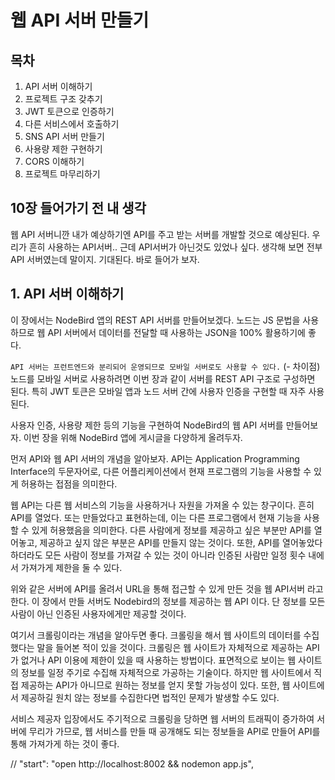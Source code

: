 # 웹 API 서버 만들기

## 목차

1. API 서버 이해하기
2. 프로젝트 구조 갖추기
3. JWT 토큰으로 인증하기
4. 다른 서비스에서 호출하기
5. SNS API 서버 만들기
6. 사용량 제한 구현하기
7. CORS 이해하기
8. 프로젝트 마무리하기

## 10장 들어가기 전 내 생각

웹 API 서버니깐 내가 예상하기엔 API를 주고 받는 서버를 개발할 것으로 예상된다. 우리가 흔히 사용하는 API서버.. 근데 API서버가 아닌것도 있었나 싶다. 생각해 보면 전부 API 서버였는데 말이지.
기대된다. 바로 들어가 보자.

## 1. API 서버 이해하기

이 장에서는 NodeBird 앱의 REST API 서버를 만들어보겠다. 노드는 JS 문법을 사용하므로 웹 API 서버에서 데이터를 전달할 때 사용하는 JSON을 100% 활용하기에 좋다.

`API 서버는 프런트엔드와 분리되어 운영되므로 모바일 서버로도 사용할 수 있다.` (- 차이점) 노드를 모바일 서버로 사용하려면 이번 장과 같이 서버를 REST API 구조로 구성하면 된다. 특히 JWT 토큰은 모바일 앱과 노드 서버 간에 사용자 인증을 구현할 때 자주 사용된다.

사용자 인증, 사용량 제한 등의 기능을 구현하여 NodeBird의 웹 API 서버를 만들어보자. 이번 장을 위해 NodeBird 앱에 게시글을 다양하게 올려두자.

먼저 API와 웹 API 서버의 개념을 알아보자. API는 Application Programming Interface의 두문자어로, 다른 어플리케이션에서 현재 프로그램의 기능을 사용할 수 있게 허용하는 접점을 의미한다.

웹 API는 다른 웹 서비스의 기능을 사용하거나 자원을 가져올 수 있는 창구이다. 흔히 API를 열었다. 또는 만들었다고 표현하는데, 이는 다른 프로그램에서 현재 기능을 사용할 수 있게 허용했음을 의미한다. 다른 사람에게 정보를 제공하고 싶은 부분만 API를 열어놓고, 제공하고 싶지 않은 부분은 API를 만들지 않는 것이다. 또한, API를 열어놓았다 하더라도 모든 사람이 정보를 가져갈 수 있는 것이 아니라 인증된 사람만 일정 횟수 내에서 가져가게 제한을 둘 수 있다.

위와 같은 서버에 API를 올려서 URL을 통해 접근할 수 있게 만든 것을 웹 API서버 라고 한다. 이 장에서 만들 서버도 Nodebird의 정보를 제공하는 웹 API 이다. 단 정보를 모든 사람이 아닌 인증된 사용자에게만 제공할 것이다.

여기서 크롤링이라는 개념을 알아두면 좋다. 크롤링을 해서 웹 사이트의 데이터를 수집했다는 말을 들어본 적이 있을 것이다. 크롤링은 웹 사이트가 자체적으로 제공하는 API가 없거나 API 이용에 제한이 있을 때 사용하는 방법이다. 표면적으로 보이는 웹 사이트의 정보를 일정 주기로 수집해 자체적으로 가공하는 기술이다. 하지만 웹 사이트에서 직접 제공하는 API가 아니므로 원하는 정보를 얻지 못할 가능성이 있다. 또한, 웹 사이트에서 제공하길 원치 않는 정보를 수집한다면 법적인 문제가 발생할 수도 있다.

서비스 제공자 입장에서도 주기적으로 크롤링을 당하면 웹 서버의 트래픽이 증가하여 서버에 무리가 가므로, 웹 서비스를 만들 때 공개해도 되는 정보들을 API로 만들어 API를 통해 가져가게 하는 것이 좋다.

// "start": "open http://localhost:8002 && nodemon app.js",
